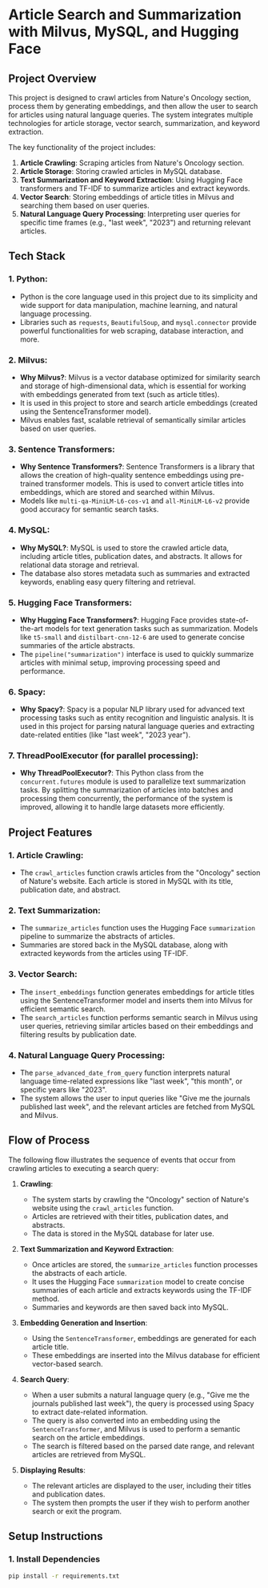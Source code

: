# Article Search and Summarization with Milvus, MySQL, and Hugging Face

## Project Overview

This project is designed to crawl articles from Nature's Oncology section, process them by generating embeddings, and then allow the user to search for articles using natural language queries. The system integrates multiple technologies for article storage, vector search, summarization, and keyword extraction.

The key functionality of the project includes:
1. **Article Crawling**: Scraping articles from Nature's Oncology section.
2. **Article Storage**: Storing crawled articles in MySQL database.
3. **Text Summarization and Keyword Extraction**: Using Hugging Face transformers and TF-IDF to summarize articles and extract keywords.
4. **Vector Search**: Storing embeddings of article titles in Milvus and searching them based on user queries.
5. **Natural Language Query Processing**: Interpreting user queries for specific time frames (e.g., "last week", "2023") and returning relevant articles.

## Tech Stack

### 1. **Python**:
   - Python is the core language used in this project due to its simplicity and wide support for data manipulation, machine learning, and natural language processing.
   - Libraries such as `requests`, `BeautifulSoup`, and `mysql.connector` provide powerful functionalities for web scraping, database interaction, and more.

### 2. **Milvus**:
   - **Why Milvus?**: Milvus is a vector database optimized for similarity search and storage of high-dimensional data, which is essential for working with embeddings generated from text (such as article titles).
   - It is used in this project to store and search article embeddings (created using the SentenceTransformer model).
   - Milvus enables fast, scalable retrieval of semantically similar articles based on user queries.

### 3. **Sentence Transformers**:
   - **Why Sentence Transformers?**: Sentence Transformers is a library that allows the creation of high-quality sentence embeddings using pre-trained transformer models. This is used to convert article titles into embeddings, which are stored and searched within Milvus.
   - Models like `multi-qa-MiniLM-L6-cos-v1` and `all-MiniLM-L6-v2` provide good accuracy for semantic search tasks.

### 4. **MySQL**:
   - **Why MySQL?**: MySQL is used to store the crawled article data, including article titles, publication dates, and abstracts. It allows for relational data storage and retrieval.
   - The database also stores metadata such as summaries and extracted keywords, enabling easy query filtering and retrieval.

### 5. **Hugging Face Transformers**:
   - **Why Hugging Face Transformers?**: Hugging Face provides state-of-the-art models for text generation tasks such as summarization. Models like `t5-small` and `distilbart-cnn-12-6` are used to generate concise summaries of the article abstracts.
   - The `pipeline("summarization")` interface is used to quickly summarize articles with minimal setup, improving processing speed and performance.

### 6. **Spacy**:
   - **Why Spacy?**: Spacy is a popular NLP library used for advanced text processing tasks such as entity recognition and linguistic analysis. It is used in this project for parsing natural language queries and extracting date-related entities (like "last week", "2023 year").

### 7. **ThreadPoolExecutor** (for parallel processing):
   - **Why ThreadPoolExecutor?**: This Python class from the `concurrent.futures` module is used to parallelize text summarization tasks. By splitting the summarization of articles into batches and processing them concurrently, the performance of the system is improved, allowing it to handle large datasets more efficiently.

## Project Features

### 1. **Article Crawling**:
   - The `crawl_articles` function crawls articles from the "Oncology" section of Nature's website. Each article is stored in MySQL with its title, publication date, and abstract.

### 2. **Text Summarization**:
   - The `summarize_articles` function uses the Hugging Face `summarization` pipeline to summarize the abstracts of articles.
   - Summaries are stored back in the MySQL database, along with extracted keywords from the articles using TF-IDF.

### 3. **Vector Search**:
   - The `insert_embeddings` function generates embeddings for article titles using the SentenceTransformer model and inserts them into Milvus for efficient semantic search.
   - The `search_articles` function performs semantic search in Milvus using user queries, retrieving similar articles based on their embeddings and filtering results by publication date.

### 4. **Natural Language Query Processing**:
   - The `parse_advanced_date_from_query` function interprets natural language time-related expressions like "last week", "this month", or specific years like "2023".
   - The system allows the user to input queries like "Give me the journals published last week", and the relevant articles are fetched from MySQL and Milvus.

## Flow of Process

The following flow illustrates the sequence of events that occur from crawling articles to executing a search query:

1. **Crawling**: 
   - The system starts by crawling the "Oncology" section of Nature's website using the `crawl_articles` function. 
   - Articles are retrieved with their titles, publication dates, and abstracts.
   - The data is stored in the MySQL database for later use.

2. **Text Summarization and Keyword Extraction**: 
   - Once articles are stored, the `summarize_articles` function processes the abstracts of each article.
   - It uses the Hugging Face `summarization` model to create concise summaries of each article and extracts keywords using the TF-IDF method.
   - Summaries and keywords are then saved back into MySQL.

3. **Embedding Generation and Insertion**:
   - Using the `SentenceTransformer`, embeddings are generated for each article title.
   - These embeddings are inserted into the Milvus database for efficient vector-based search.

4. **Search Query**:
   - When a user submits a natural language query (e.g., "Give me the journals published last week"), the query is processed using Spacy to extract date-related information.
   - The query is also converted into an embedding using the `SentenceTransformer`, and Milvus is used to perform a semantic search on the article embeddings.
   - The search is filtered based on the parsed date range, and relevant articles are retrieved from MySQL.

5. **Displaying Results**: 
   - The relevant articles are displayed to the user, including their titles and publication dates.
   - The system then prompts the user if they wish to perform another search or exit the program.

## Setup Instructions

### 1. Install Dependencies

```bash
pip install -r requirements.txt
